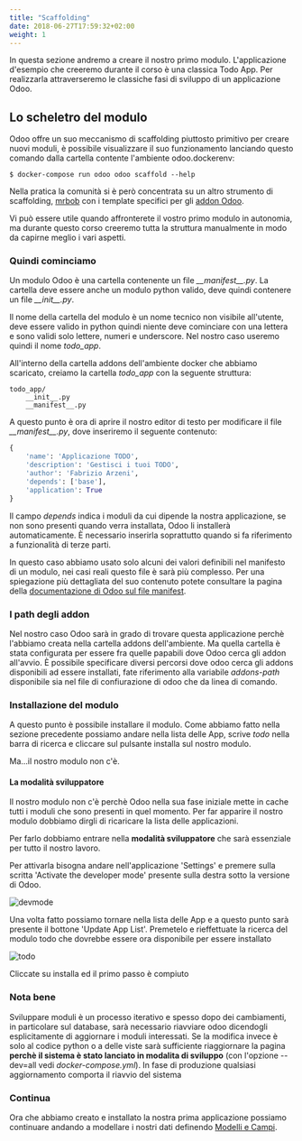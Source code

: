 ```yaml
---
title: "Scaffolding"
date: 2018-06-27T17:59:32+02:00
weight: 1
---
```


In questa sezione andremo a creare il nostro primo modulo. L'applicazione d'esempio che creeremo durante il corso è una classica Todo App. Per realizzarla attraverseremo le classiche fasi di sviluppo di un applicazione Odoo.

## Lo scheletro del modulo 

Odoo offre un suo meccanismo di scaffolding piuttosto primitivo per creare nuovi moduli, è possibile visualizzare il suo funzionamento lanciando questo comando dalla cartella contente l'ambiente odoo.dockerenv:

```
$ docker-compose run odoo odoo scaffold --help
```

Nella pratica la comunità si è però concentrata su un altro strumento di scaffolding, [mrbob](http://mrbob.readthedocs.io/en/latest/) con i template specifici per gli [addon Odoo](https://github.com/acsone/bobtemplates.odoo).

Vi può essere utile quando affronterete il vostro primo modulo in autonomia, ma durante questo corso creeremo tutta la struttura manualmente in modo da capirne meglio i vari aspetti.

### Quindi cominciamo

Un modulo Odoo è una cartella contenente un file _\_\_manifest\_\_.py_. La cartella deve essere anche un modulo python valido, deve quindi contenere un file _\_\_init\_\_.py_.

Il nome della cartella del modulo è un nome tecnico non visibile all'utente, deve essere valido in python quindi niente deve cominciare con una lettera e sono validi solo lettere, numeri e underscore. Nel nostro caso useremo quindi il nome _todo\_app_.

All'interno della cartella addons dell'ambiente docker che abbiamo scaricato, creiamo la cartella _todo\_app_ con la seguente struttura:

```
todo_app/
    __init__.py
    __manifest__.py
```

A questo punto è ora di aprire il nostro editor di testo per modificare il file _\_\_manifest\_\_.py_, dove inseriremo il seguente contenuto:

```python
{
    'name': 'Applicazione TODO',
    'description': 'Gestisci i tuoi TODO',
    'author': 'Fabrizio Arzeni',
    'depends': ['base'],
    'application': True
}
```

Il campo _depends_ indica i moduli da cui dipende la nostra applicazione, se non sono presenti quando verra installata, Odoo li installerà automaticamente. È necessario inserirla soprattutto quando si fa riferimento a funzionalità di terze parti. 

In questo caso abbiamo usato solo alcuni dei valori definibili nel manifesto di un modulo, nei casi reali questo file è sarà più complesso. Per una spiegazione più dettagliata del suo contenuto potete consultare la pagina della [documentazione di Odoo sul file manifest](https://www.odoo.com/documentation/11.0/reference/module.html).

### I path degli addon

Nel nostro caso Odoo sarà in grado di trovare questa applicazione perchè l'abbiamo creata nella cartella addons dell'ambiente. Ma quella cartella è stata configurata per essere fra quelle papabili dove Odoo cerca gli addon all'avvio. È possibile specificare diversi percorsi dove odoo cerca gli addons disponibili ad essere installati, fate riferimento alla variabile _addons-path_ disponibile sia nel file di confiurazione di odoo che da linea di comando.

### Installazione del modulo

A questo punto è possibile installare il modulo. Come abbiamo fatto nella sezione precedente possiamo andare nella lista delle App, scrive _todo_ nella barra di ricerca e cliccare sul pulsante installa sul nostro modulo.

Ma...il nostro modulo non c'è.

#### La modalità sviluppatore

Il nostro modulo non c'è perchè Odoo nella sua fase iniziale mette in cache tutti i moduli che sono presenti in quel momento. Per far apparire il nostro modulo dobbiamo dirgli di ricaricare la lista delle applicazioni.

Per farlo dobbiamo entrare nella **modalità sviluppatore** che sarà essenziale per tutto il nostro lavoro. 

Per attivarla bisogna andare nell'applicazione 'Settings' e premere sulla scritta 'Activate the developer mode' presente sulla destra sotto la versione di Odoo.

![devmode](/odoo.workshop/screen/primo_modulo/devmode.png?width=60pc)

Una volta fatto possiamo tornare nella lista delle App e a questo punto sarà presente il bottone 'Update App List'. Premetelo e rieffettuate la ricerca del modulo todo che dovrebbe essere ora disponibile per essere installato

![todo](/odoo.workshop/screen/primo_modulo/todo.png?width=60pc)

Cliccate su installa ed il primo passo è compiuto

### Nota bene

Sviluppare moduli è un processo iterativo e spesso dopo dei cambiamenti, in particolare sul database, sarà necessario riavviare odoo dicendogli esplicitamente di aggiornare i moduli interessati. Se la modifica invece è solo al codice python o a delle viste sarà sufficiente riaggiornare la pagina **perchè il sistema è stato lanciato in modalita di sviluppo** (con l'opzione --dev=all vedi _docker-compose.yml_). In fase di produzione qualsiasi aggiornamento comporta il riavvio del sistema

### Continua

Ora che abbiamo creato e installato la nostra prima applicazione possiamo continuare andando a modellare i nostri dati definendo [Modelli e Campi](/odoo.workshop/first_app/primo_modello/).